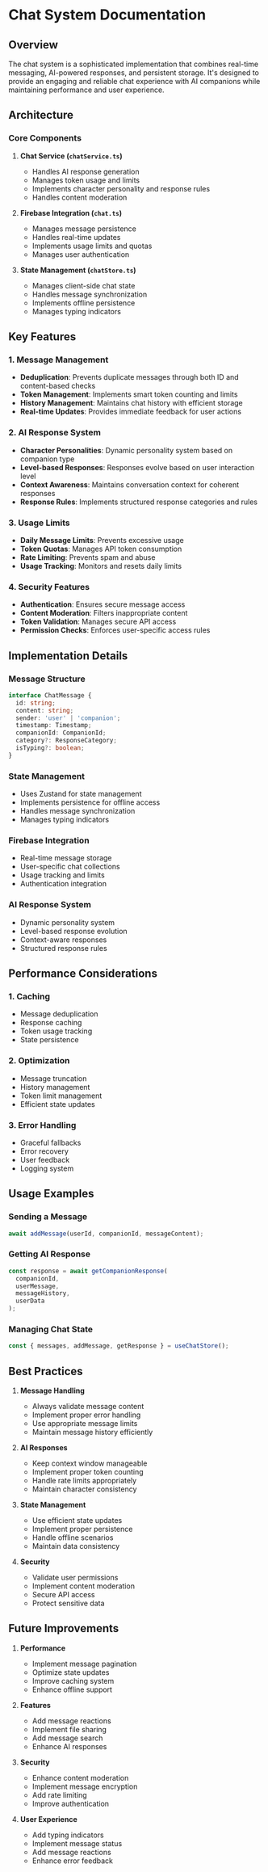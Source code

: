 # Chat System Documentation

## Overview
The chat system is a sophisticated implementation that combines real-time messaging, AI-powered responses, and persistent storage. It's designed to provide an engaging and reliable chat experience with AI companions while maintaining performance and user experience.

## Architecture

### Core Components

1. **Chat Service (`chatService.ts`)**
   - Handles AI response generation
   - Manages token usage and limits
   - Implements character personality and response rules
   - Handles content moderation

2. **Firebase Integration (`chat.ts`)**
   - Manages message persistence
   - Handles real-time updates
   - Implements usage limits and quotas
   - Manages user authentication

3. **State Management (`chatStore.ts`)**
   - Manages client-side chat state
   - Handles message synchronization
   - Implements offline persistence
   - Manages typing indicators

## Key Features

### 1. Message Management
- **Deduplication**: Prevents duplicate messages through both ID and content-based checks
- **Token Management**: Implements smart token counting and limits
- **History Management**: Maintains chat history with efficient storage
- **Real-time Updates**: Provides immediate feedback for user actions

### 2. AI Response System
- **Character Personalities**: Dynamic personality system based on companion type
- **Level-based Responses**: Responses evolve based on user interaction level
- **Context Awareness**: Maintains conversation context for coherent responses
- **Response Rules**: Implements structured response categories and rules

### 3. Usage Limits
- **Daily Message Limits**: Prevents excessive usage
- **Token Quotas**: Manages API token consumption
- **Rate Limiting**: Prevents spam and abuse
- **Usage Tracking**: Monitors and resets daily limits

### 4. Security Features
- **Authentication**: Ensures secure message access
- **Content Moderation**: Filters inappropriate content
- **Token Validation**: Manages secure API access
- **Permission Checks**: Enforces user-specific access rules

## Implementation Details

### Message Structure
```typescript
interface ChatMessage {
  id: string;
  content: string;
  sender: 'user' | 'companion';
  timestamp: Timestamp;
  companionId: CompanionId;
  category?: ResponseCategory;
  isTyping?: boolean;
}
```

### State Management
- Uses Zustand for state management
- Implements persistence for offline access
- Handles message synchronization
- Manages typing indicators

### Firebase Integration
- Real-time message storage
- User-specific chat collections
- Usage tracking and limits
- Authentication integration

### AI Response System
- Dynamic personality system
- Level-based response evolution
- Context-aware responses
- Structured response rules

## Performance Considerations

### 1. Caching
- Message deduplication
- Response caching
- Token usage tracking
- State persistence

### 2. Optimization
- Message truncation
- History management
- Token limit management
- Efficient state updates

### 3. Error Handling
- Graceful fallbacks
- Error recovery
- User feedback
- Logging system

## Usage Examples

### Sending a Message
```typescript
await addMessage(userId, companionId, messageContent);
```

### Getting AI Response
```typescript
const response = await getCompanionResponse(
  companionId,
  userMessage,
  messageHistory,
  userData
);
```

### Managing Chat State
```typescript
const { messages, addMessage, getResponse } = useChatStore();
```

## Best Practices

1. **Message Handling**
   - Always validate message content
   - Implement proper error handling
   - Use appropriate message limits
   - Maintain message history efficiently

2. **AI Responses**
   - Keep context window manageable
   - Implement proper token counting
   - Handle rate limits appropriately
   - Maintain character consistency

3. **State Management**
   - Use efficient state updates
   - Implement proper persistence
   - Handle offline scenarios
   - Maintain data consistency

4. **Security**
   - Validate user permissions
   - Implement content moderation
   - Secure API access
   - Protect sensitive data

## Future Improvements

1. **Performance**
   - Implement message pagination
   - Optimize state updates
   - Improve caching system
   - Enhance offline support

2. **Features**
   - Add message reactions
   - Implement file sharing
   - Add message search
   - Enhance AI responses

3. **Security**
   - Enhance content moderation
   - Implement message encryption
   - Add rate limiting
   - Improve authentication

4. **User Experience**
   - Add typing indicators
   - Implement message status
   - Add message reactions
   - Enhance error feedback 